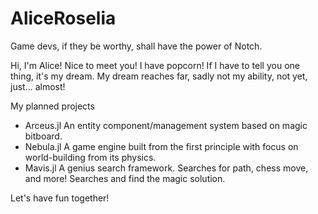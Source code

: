 # AliceRoselia
Game devs, if they be worthy, shall have the power of Notch.

Hi, I'm Alice!
Nice to meet you! I have popcorn!
If I have to tell you one thing, it's my dream.
My dream reaches far, sadly not my ability, not yet, just... almost!

My planned projects
- Arceus.jl An entity component/management system based on magic bitboard.
- Nebula.jl A game engine built from the first principle with focus on world-building from its physics.
- Mavis.jl A genius search framework. Searches for path, chess move, and more! Searches and find the magic solution.

Let's have fun together!
